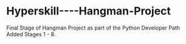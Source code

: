 # Hyperskill----Hangman-Project
Final Stage of Hangman Project as part of the Python Developer Path
Added Stages 1 - 8.
